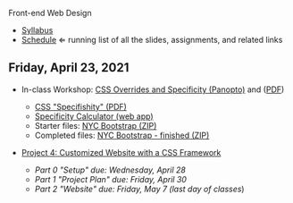 Front-end Web Design

- [Syllabus](syllabus.md)
- [Schedule](schedule.md)   ⇐ running list of all the slides, assignments, and related links

## Friday, April 23, 2021

- In-class Workshop: [CSS Overrides and Specificity (Panopto)](https://rochester.hosted.panopto.com/Panopto/Pages/Viewer.aspx?id=18dc15b4-aa1d-495c-a830-ad130122ced4) and ([PDF](12-overrides-and-specificity/overrides-and-specificity.pdf))

  - [CSS "Specifishity" (PDF)](12-overrides-and-specificity/css-specifishity.pdf)
  - [Specificity Calculator (web app)](https://specificity.keegan.st/)
  - Starter files: [NYC Bootstrap (ZIP)](assign10-overrides-and-specificity/nyc-bootstrap.zip) 
  - Completed files: [NYC Bootstrap - finished (ZIP)](12-overrides-and-specificity/nyc-bootstrap-finished.zip)

- [Project 4: Customized Website with a CSS Framework](project04-customized-website-with-a-css-framework/instructions.md)
  - *Part 0 "Setup" due: Wednesday, April 28*
  - *Part 1 "Project Plan" due: Friday, April 30*
  - *Part 2 "Website" due: Friday, May 7 (last day of classes*)

